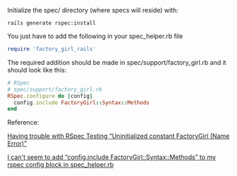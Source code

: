 Initialize the spec/ directory (where specs will reside) with:
```shell
rails generate rspec:install
```

You just have to add the following in your spec_helper.rb file
```ruby
require 'factory_girl_rails'
```

The required addition should be made in spec/support/factory_girl.rb and it should look like this:
```ruby
# RSpec
# spec/support/factory_girl.rb
RSpec.configure do |config|
  config.include FactoryGirl::Syntax::Methods
end
```

Reference: 

[Having trouble with RSpec Testing “Uninitialized constant FactoryGirl (Name Error)”](http://stackoverflow.com/questions/22715519/having-trouble-with-rspec-testing-uninitialized-constant-factorygirl-name-erro)

[I can't seem to add “config.include FactoryGirl::Syntax::Methods” to my rspec config block in spec_helper.rb](http://stackoverflow.com/questions/25648456/i-cant-seem-to-add-config-include-factorygirlsyntaxmethods-to-my-rspec-co/25649064#25649064)
